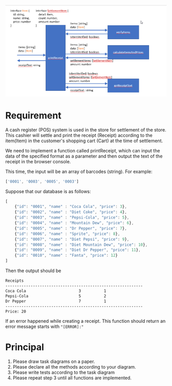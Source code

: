 ![](./refs/pos-taskings.png)

# Requirement

A cash register (POS) system is used in the store for settlement of the store. This cashier will settle and print the receipt (Receipt) according to the item(Item) in the customer's shopping cart (Cart) at the time of settlement.

We need to implement a function called printReceipt, which can input the data of the specified format as a parameter and then output the text of the receipt in the browser console.

This time, the input will be an array of barcodes (string). For example:

```js
['0001', '0003', '0005', '0003']
```

Suppose that our database is as follows:

```js
[
    {"id": "0001", "name" : "Coca Cola", "price": 3},
    {"id": "0002", "name" : "Diet Coke", "price": 4},
    {"id": "0003", "name" : "Pepsi-Cola", "price": 5},
    {"id": "0004", "name" : "Mountain Dew", "price": 6},
    {"id": "0005", "name" : "Dr Pepper", "price": 7},
    {"id": "0006", "name" : "Sprite", "price": 8},
    {"id": "0007", "name" : "Diet Pepsi", "price": 9},
    {"id": "0008", "name" : "Diet Mountain Dew", "price": 10},
    {"id": "0009", "name" : "Diet Dr Pepper", "price": 11},
    {"id": "0010", "name" : "Fanta", "price": 12}
]
```

Then the output should be 

```
Receipts
------------------------------------------------------------
Coca Cola                       3          1
Pepsi-Cola                      5          2
Dr Pepper                       7          1
------------------------------------------------------------
Price: 20
```

If an error happened while creating a receipt. This function should return an error message starts with `"[ERROR]:"`

# Principal

1. Please draw task diagrams on a paper.
2. Please declare all the methods according to your diagram.
3. Please write tests according to the task diagram
4. Please repeat step 3 until all functions are implemented.

